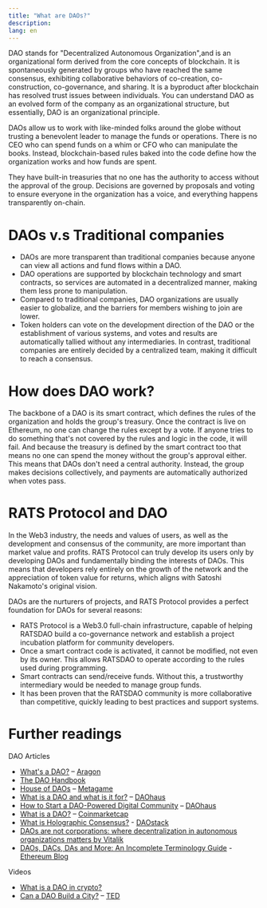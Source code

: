 ```yaml
---
title: "What are DAOs?"
description: 
lang: en
---
```


DAO stands for "Decentralized Autonomous Organization",and is an organizational form derived from the core concepts of blockchain. It is spontaneously generated by groups who have reached the same consensus, exhibiting collaborative behaviors of co-creation, co-construction, co-governance, and sharing. It is a byproduct after blockchain has resolved trust issues between individuals. You can understand DAO as an evolved form of the company as an organizational structure, but essentially, DAO is an organizational principle. 

DAOs allow us to work with like-minded folks around the globe without trusting a benevolent leader to manage the funds or operations. There is no CEO who can spend funds on a whim or CFO who can manipulate the books. Instead, blockchain-based rules baked into the code define how the organization works and how funds are spent.

They have built-in treasuries that no one has the authority to access without the approval of the group. Decisions are governed by proposals and voting to ensure everyone in the organization has a voice, and everything happens transparently on-chain.


# DAOs v.s Traditional companies



* DAOs are more transparent than traditional companies because anyone can view all actions and fund flows within a DAO.
* DAO operations are supported by blockchain technology and smart contracts, so services are automated in a decentralized manner, making them less prone to manipulation.
* Compared to traditional companies, DAO organizations are usually easier to globalize, and the barriers for members wishing to join are lower. 
* Token holders can vote on the development direction of the DAO or the establishment of various systems, and votes and results are automatically tallied without any intermediaries. In contrast, traditional companies are entirely decided by a centralized team, making it difficult to reach a consensus.


# How does DAO work?

The backbone of a DAO is its smart contract, which defines the rules of the organization and holds the group's treasury. Once the contract is live on Ethereum, no one can change the rules except by a vote. If anyone tries to do something that's not covered by the rules and logic in the code, it will fail. And because the treasury is defined by the smart contract too that means no one can spend the money without the group's approval either. This means that DAOs don't need a central authority. Instead, the group makes decisions collectively, and payments are automatically authorized when votes pass.


# RATS Protocol and DAO

In the Web3 industry, the needs and values of users, as well as the development and consensus of the community, are more important than market value and profits. RATS Protocol can truly develop its users only by developing DAOs and fundamentally binding the interests of DAOs. This means that developers rely entirely on the growth of the network and the appreciation of token value for returns, which aligns with Satoshi Nakamoto's original vision.

DAOs are the nurturers of projects, and RATS Protocol provides a perfect foundation for DAOs for several reasons:



* RATS Protocol is a Web3.0 full-chain infrastructure, capable of helping RATSDAO build a co-governance network and establish a project incubation platform for community developers. 
* Once a smart contract code is activated, it cannot be modified, not even by its owner. This allows RATSDAO to operate according to the rules used during programming.
* Smart contracts can send/receive funds. Without this, a trustworthy intermediary would be needed to manage group funds. 
* It has been proven that the RATSDAO community is more collaborative than competitive, quickly leading to best practices and support systems.


# Further readings

DAO Articles



* [What's a DAO?](https://aragon.org/dao) – [Aragon](https://aragon.org/)
* [The DAO Handbook](https://daohandbook.xyz/)
* [House of DAOs](https://wiki.metagame.wtf/docs/great-houses/house-of-daos) – [Metagame](https://wiki.metagame.wtf/)
* [What is a DAO and what is it for?](https://daohaus.substack.com/p/-what-is-a-dao-and-what-is-it-for) – [DAOhaus](https://daohaus.club/)
* [How to Start a DAO-Powered Digital Community](https://daohaus.substack.com/p/four-and-a-half-steps-to-start-a) – [DAOhaus](https://daohaus.club/)
* [What is a DAO?](https://coinmarketcap.com/alexandria/article/what-is-a-dao) – [Coinmarketcap](https://coinmarketcap.com/)
* [What is Holographic Consensus?](https://medium.com/daostack/holographic-consensus-part-1-116a73ba1e1c) - [DAOstack](https://daostack.io/)
* [DAOs are not corporations: where decentralization in autonomous organizations matters by Vitalik](https://vitalik.ca/general/2022/09/20/daos.html)
* [DAOs, DACs, DAs and More: An Incomplete Terminology Guide](https://blog.ethereum.org/2014/05/06/daos-dacs-das-and-more-an-incomplete-terminology-guide) - [Ethereum Blog](https://blog.ethereum.org/)

Videos



* [What is a DAO in crypto?](https://youtu.be/KHm0uUPqmVE)
* [Can a DAO Build a City?](https://www.ted.com/talks/scott_fitsimones_could_a_dao_build_the_next_great_city) – [TED](https://www.ted.com/)